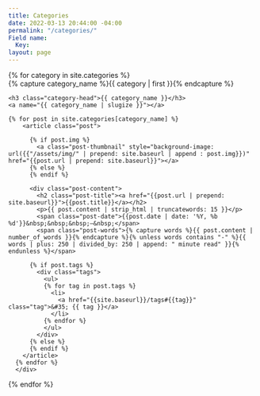 ```yaml
---
title: Categories
date: 2022-03-13 20:44:00 -04:00
permalink: "/categories/"
Field name:
  Key: 
layout: page
---
```

<div id="archives">
{% for category in site.categories %}
  <div class="archive-group">
    {% capture category_name %}{{ category | first }}{% endcapture %}
    <div id="#{{ category_name | slugize }}"></div>
    <p></p>

    <h3 class="category-head">{{ category_name }}</h3>
    <a name="{{ category_name | slugize }}"></a>
    
    {% for post in site.categories[category_name] %}
        <article class="post">
        
          {% if post.img %}
            <a class="post-thumbnail" style="background-image: url({{"/assets/img/" | prepend: site.baseurl | append : post.img}})" href="{{post.url | prepend: site.baseurl}}"></a>
          {% else %}
          {% endif %}
          
          <div class="post-content">
            <h2 class="post-title"><a href="{{post.url | prepend: site.baseurl}}">{{post.title}}</a></h2>
            <p>{{ post.content | strip_html | truncatewords: 15 }}</p>
            <span class="post-date">{{post.date | date: '%Y, %b %d'}}&nbsp;&nbsp;&nbsp;—&nbsp;</span>
            <span class="post-words">{% capture words %}{{ post.content | number_of_words }}{% endcapture %}{% unless words contains "-" %}{{ words | plus: 250 | divided_by: 250 | append: " minute read" }}{% endunless %}</span>
          
          {% if post.tags %}
            <div class="tags">
              <ul>
              {% for tag in post.tags %}
                <li>
                  <a href="{{site.baseurl}}/tags#{{tag}}" class="tag">&#35; {{ tag }}</a>
                </li>
              {% endfor %}
              </ul>
            </div>
          {% else %}
          {% endif %}
        </article>
      {% endfor %}
      </div>
{% endfor %}
</div>
